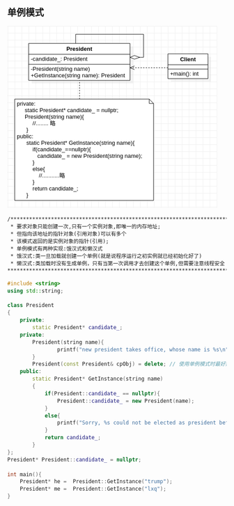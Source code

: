 ## **单例模式**

![Singleton](./Singleton.png "Singleton.png")  

    /************************************************************************************  
     * 要求对象只能创建一次,只有一个实例对象,即唯一的内存地址;
     * 但指向该地址的指针对象(引用对象)可以有多个
     * 该模式返回的是实例对象的指针(引用); 
     * 单例模式有两种实现:饿汉式和懒汉式
     * 饿汉式:类一旦加载就创建一个单例(就是说程序运行之初实例就已经初始化好了)
     * 懒汉式:类加载时没有生成单例，只有当第一次调用才去创建这个单例,但需要注意线程安全  
    *************************************************************************************/

```cpp
#include <string>
using std::string;

class President
{
    private:
        static President* candidate_;
    private:
        President(string name){
                printf("new president takes office, whose name is %s\n", name.c_str());
        }
        President(const President& cpObj) = delete; // 使用单例模式时最好禁用复制构造函数
    public:
        static President* GetInstance(string name)
        {
            if(President::candidate_ == nullptr){
                President::candidate_ = new President(name);
            }
            else{
                printf("Sorry, %s could not be elected as president before the end of Term\n", name.c_str());
            }
            return candidate_;
        }
};
President* President::candidate_ = nullptr;

int main(){
    President* he =  President::GetInstance("trump");
    President* me =  President::GetInstance("lxq");
}
```